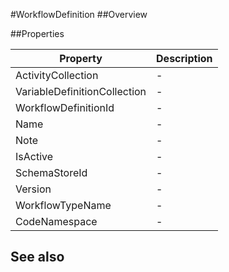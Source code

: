 #WorkflowDefinition
##Overview



##Properties
<table class="table table-condensed table-bordered">
    <thead>
<tr>
<th>Property</th>
<th>Description</th>
</tr>
</thead>
<tbody>
<tr><td>ActivityCollection</td><td> - </td></tr>
<tr><td>VariableDefinitionCollection</td><td> - </td></tr>
<tr><td>WorkflowDefinitionId</td><td> - </td></tr>
<tr><td>Name</td><td> - </td></tr>
<tr><td>Note</td><td> - </td></tr>
<tr><td>IsActive</td><td> - </td></tr>
<tr><td>SchemaStoreId</td><td> - </td></tr>
<tr><td>Version</td><td> - </td></tr>
<tr><td>WorkflowTypeName</td><td> - </td></tr>
<tr><td>CodeNamespace</td><td> - </td></tr>
</tbody></table>



## See also

